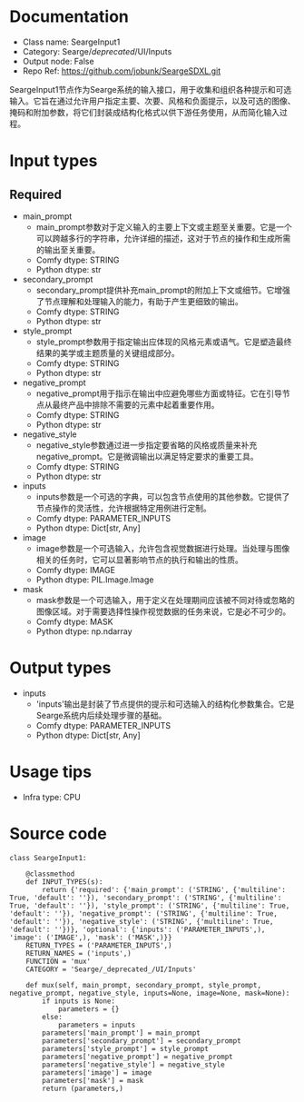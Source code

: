 # Documentation
- Class name: SeargeInput1
- Category: Searge/_deprecated_/UI/Inputs
- Output node: False
- Repo Ref: https://github.com/jobunk/SeargeSDXL.git

SeargeInput1节点作为Searge系统的输入接口，用于收集和组织各种提示和可选输入。它旨在通过允许用户指定主要、次要、风格和负面提示，以及可选的图像、掩码和附加参数，将它们封装成结构化格式以供下游任务使用，从而简化输入过程。

# Input types
## Required
- main_prompt
    - main_prompt参数对于定义输入的主要上下文或主题至关重要。它是一个可以跨越多行的字符串，允许详细的描述，这对于节点的操作和生成所需的输出至关重要。
    - Comfy dtype: STRING
    - Python dtype: str
- secondary_prompt
    - secondary_prompt提供补充main_prompt的附加上下文或细节。它增强了节点理解和处理输入的能力，有助于产生更细致的输出。
    - Comfy dtype: STRING
    - Python dtype: str
- style_prompt
    - style_prompt参数用于指定输出应体现的风格元素或语气。它是塑造最终结果的美学或主题质量的关键组成部分。
    - Comfy dtype: STRING
    - Python dtype: str
- negative_prompt
    - negative_prompt用于指示在输出中应避免哪些方面或特征。它在引导节点从最终产品中排除不需要的元素中起着重要作用。
    - Comfy dtype: STRING
    - Python dtype: str
- negative_style
    - negative_style参数通过进一步指定要省略的风格或质量来补充negative_prompt。它是微调输出以满足特定要求的重要工具。
    - Comfy dtype: STRING
    - Python dtype: str
- inputs
    - inputs参数是一个可选的字典，可以包含节点使用的其他参数。它提供了节点操作的灵活性，允许根据特定用例进行定制。
    - Comfy dtype: PARAMETER_INPUTS
    - Python dtype: Dict[str, Any]
- image
    - image参数是一个可选输入，允许包含视觉数据进行处理。当处理与图像相关的任务时，它可以显著影响节点的执行和输出的性质。
    - Comfy dtype: IMAGE
    - Python dtype: PIL.Image.Image
- mask
    - mask参数是一个可选输入，用于定义在处理期间应该被不同对待或忽略的图像区域。对于需要选择性操作视觉数据的任务来说，它是必不可少的。
    - Comfy dtype: MASK
    - Python dtype: np.ndarray

# Output types
- inputs
    - 'inputs'输出是封装了节点提供的提示和可选输入的结构化参数集合。它是Searge系统内后续处理步骤的基础。
    - Comfy dtype: PARAMETER_INPUTS
    - Python dtype: Dict[str, Any]

# Usage tips
- Infra type: CPU

# Source code
```
class SeargeInput1:

    @classmethod
    def INPUT_TYPES(s):
        return {'required': {'main_prompt': ('STRING', {'multiline': True, 'default': ''}), 'secondary_prompt': ('STRING', {'multiline': True, 'default': ''}), 'style_prompt': ('STRING', {'multiline': True, 'default': ''}), 'negative_prompt': ('STRING', {'multiline': True, 'default': ''}), 'negative_style': ('STRING', {'multiline': True, 'default': ''})}, 'optional': {'inputs': ('PARAMETER_INPUTS',), 'image': ('IMAGE',), 'mask': ('MASK',)}}
    RETURN_TYPES = ('PARAMETER_INPUTS',)
    RETURN_NAMES = ('inputs',)
    FUNCTION = 'mux'
    CATEGORY = 'Searge/_deprecated_/UI/Inputs'

    def mux(self, main_prompt, secondary_prompt, style_prompt, negative_prompt, negative_style, inputs=None, image=None, mask=None):
        if inputs is None:
            parameters = {}
        else:
            parameters = inputs
        parameters['main_prompt'] = main_prompt
        parameters['secondary_prompt'] = secondary_prompt
        parameters['style_prompt'] = style_prompt
        parameters['negative_prompt'] = negative_prompt
        parameters['negative_style'] = negative_style
        parameters['image'] = image
        parameters['mask'] = mask
        return (parameters,)
```